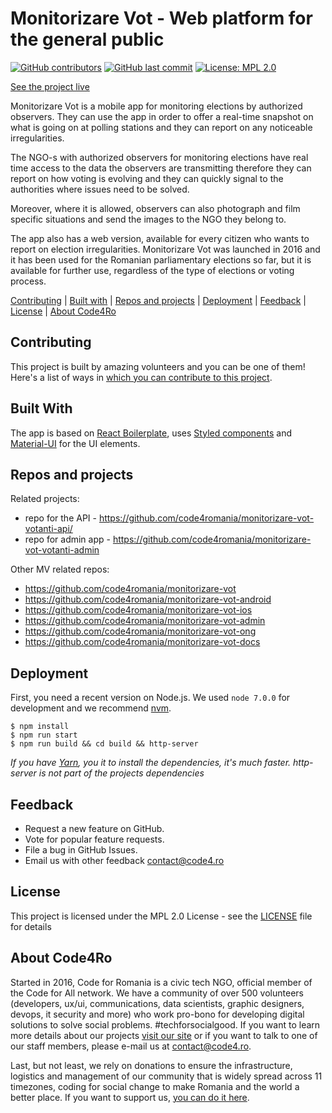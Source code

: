 # Monitorizare Vot - Web platform for the general public

[![GitHub contributors](https://img.shields.io/github/contributors/code4romania/monitorizare-vot-votanti-client.svg?style=for-the-badge)](https://github.com/code4romania/monitorizare-vot-votanti-client/graphs/contributors) [![GitHub last commit](https://img.shields.io/github/last-commit/code4romania/monitorizare-vot-votanti-client.svg?style=for-the-badge)](https://github.com/code4romania/monitorizare-vot-votanti-client/commits/master) [![License: MPL 2.0](https://img.shields.io/badge/license-MPL%202.0-brightgreen.svg?style=for-the-badge)](https://opensource.org/licenses/MPL-2.0)

[See the project live](http://monitorizarevot.ro/)

Monitorizare Vot is a mobile app for monitoring elections by authorized observers. They can use the app in order to offer a real-time snapshot on what is going on at polling stations and they can report on any noticeable irregularities. 

The NGO-s with authorized observers for monitoring elections have real time access to the data the observers are transmitting therefore they can report on how voting is evolving and they can quickly signal to the authorities where issues need to be solved. 

Moreover, where it is allowed, observers can also photograph and film specific situations and send the images to the NGO they belong to. 

The app also has a web version, available for every citizen who wants to report on election irregularities. Monitorizare Vot was launched in 2016 and it has been used for the Romanian parliamentary elections so far, but it is available for further use, regardless of the type of elections or voting process. 

[Contributing](#contributing) | [Built with](#built-with) | [Repos and projects](#repos-and-projects) | [Deployment](#deployment) | [Feedback](#feedback) | [License](#license) | [About Code4Ro](#about-code4ro)

## Contributing

This project is built by amazing volunteers and you can be one of them! Here's a list of ways in [which you can contribute to this project](.github/CONTRIBUTING.MD).

## Built With

The app is based on [React Boilerplate](https://github.com/mxstbr/react-boilerplate/), uses [Styled components](https://github.com/styled-components/styled-components) and [Material-UI](https://github.com/callemall/material-ui) for the UI elements.

## Repos and projects

Related projects:

- repo for the API - https://github.com/code4romania/monitorizare-vot-votanti-api/
- repo for admin app - https://github.com/code4romania/monitorizare-vot-votanti-admin

Other MV related repos:

- https://github.com/code4romania/monitorizare-vot
- https://github.com/code4romania/monitorizare-vot-android
- https://github.com/code4romania/monitorizare-vot-ios
- https://github.com/code4romania/monitorizare-vot-admin
- https://github.com/code4romania/monitorizare-vot-ong
- https://github.com/code4romania/monitorizare-vot-docs

## Deployment

First, you need a recent version on Node.js. We used `node 7.0.0` for development and we recommend [nvm](https://github.com/creationix/nvm).

```
$ npm install
$ npm run start
$ npm run build && cd build && http-server
```

*If you have [Yarn](https://yarnpkg.com/), you it to install the dependencies, it's much faster.*
*http-server is not part of the projects dependencies*

## Feedback

* Request a new feature on GitHub.
* Vote for popular feature requests.
* File a bug in GitHub Issues.
* Email us with other feedback contact@code4.ro

## License

This project is licensed under the MPL 2.0 License - see the [LICENSE](LICENSE) file for details

## About Code4Ro

Started in 2016, Code for Romania is a civic tech NGO, official member of the Code for All network. We have a community of over 500 volunteers (developers, ux/ui, communications, data scientists, graphic designers, devops, it security and more) who work pro-bono for developing digital solutions to solve social problems. #techforsocialgood. If you want to learn more details about our projects [visit our site](https://www.code4.ro/en/) or if you want to talk to one of our staff members, please e-mail us at contact@code4.ro.

Last, but not least, we rely on donations to ensure the infrastructure, logistics and management of our community that is widely spread across 11 timezones, coding for social change to make Romania and the world a better place. If you want to support us, [you can do it here](https://code4.ro/en/donate/).
